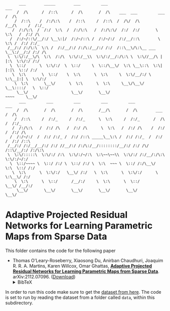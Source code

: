 <!-- # adaptiveresnets -->

	      ___        _____        ___         ___                                 ___     
	     /  /\      /  /::\      /  /\       /  /\    ___  ___         ___       /  /\    
	    /  /::\    /  /:/\:\    /  /::\     /  /::\  /  /\/  /\       /__/\     /  /:/_   
	   /  /:/\:\  /  /:/  \:\  /  /:/\:\   /  /:/\:\/  /:/  /:/       \  \:\   /  /:/ /\  
	  /  /:/~/::\/__/:/ \__\:|/  /:/~/::\ /  /:/~/:/  /:/__/::\        \  \:\ /  /:/ /:/_ 
	 /__/:/ /:/\:\  \:\ /  /:/__/:/ /:/\:/__/:/ /:/  /::\__\/\:\__ ___  \__\:/__/:/ /:/ /\
	 \  \:\/:/__\/\  \:\  /:/\  \:\/:/__\\  \:\/:/__/:/\:\ \  \:\//__/\ |  |:\  \:\/:/ /:/
	  \  \::/      \  \:\/:/  \  \::/     \  \::/\__\/  \:\ \__\::\  \:\|  |:|\  \::/ /:/ 
	   \  \:\       \  \::/    \  \:\      \  \:\     \  \:\/__/:/ \  \:\__|:| \  \:\/:/  
	    \  \:\       \__\/      \  \:\      \  \:\     \__\/\__\/   \__\::::/   \  \::/   
	     \__\/                   \__\/       \__\/                      ~~~~     \__\/    
	      ___         ___         ___         ___         ___                 ___         
	     /  /\       /  /\       /  /\       /__/\       /  /\        ___    /  /\        
	    /  /::\     /  /:/_     /  /:/_      \  \:\     /  /:/_      /  /\  /  /:/_       
	   /  /:/\:\   /  /:/ /\   /  /:/ /\      \  \:\   /  /:/ /\    /  /:/ /  /:/ /\      
	  /  /:/~/:/  /  /:/ /:/_ /  /:/ /::\ _____\__\:\ /  /:/ /:/_  /  /:/ /  /:/ /::\     
	 /__/:/ /:/__/__/:/ /:/ //__/:/ /:/\:/__/::::::::/__/:/ /:/ /\/  /::\/__/:/ /:/\:\    
	 \  \:\/:::::\  \:\/:/ /:\  \:\/:/~/:\  \:\~~\~~\\  \:\/:/ /:/__/:/\:\  \:\/:/~/:/    
	  \  \::/~~~~ \  \::/ /:/ \  \::/ /:/ \  \:\  ~~~ \  \::/ /:/\__\/  \:\  \::/ /:/     
	   \  \:\      \  \:\/:/   \__\/ /:/   \  \:\      \  \:\/:/      \  \:\__\/ /:/      
	    \  \:\      \  \::/      /__/:/     \  \:\      \  \::/        \__\/ /__/:/       
	     \__\/       \__\/       \__\/       \__\/       \__\/               \__\/        




# Adaptive Projected Residual Networks for Learning Parametric Maps from Sparse Data

This folder contains the code for the following paper

-  Thomas O'Leary-Roseberry, Xiaosong Du, Anirban Chaudhuri, Joaquim R. R. A. Martins, Karen Willcox, Omar Ghattas,
[**Adaptive Projected Residual Networks for Learning Parametric Maps from Sparse Data**](https://arxiv.org/abs/2112.07096).
arXiv:2112.07096.
([Download](https://arxiv.org/pdf/2112.07096.pdf))<details><summary>BibTeX</summary><pre>
@article{OLearyRoseberryDuChaudhuriEtAl2021,
  title={Adaptive Projected Residual Networks for Learning Parametric Maps from Sparse Data},
  author={O'Leary-Roseberry, Thomas and Du, Xiaosong, and Chaudhuri, Anirban, and Martins Joaqium R. R. A., and Willcox, Karen, and Ghattas, Omar},
  journal={arXiv preprint arXiv:2112.07096},
  year={2021}
}
}</pre></details>


In order to run this code make sure to get the [dataset from here](https://github.com/aerolearn/datasets/blob/main/adaptiveresnets/dataSets_L3_480.pickle). The code is set to run by reading the dataset from a folder called `data`, within this subdirectory.